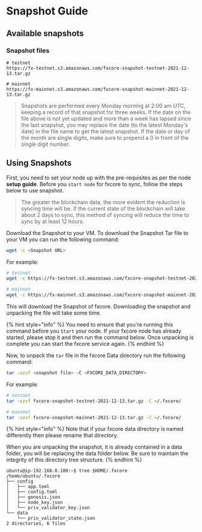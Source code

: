 # Snapshot Guide

## Available snapshots

### Snapshot files

```
# testnet
https://fx-testnet.s3.amazonaws.com/fxcore-snapshot-testnet-2021-12-13.tar.gz

# mainnet
https://fx-mainnet.s3.amazonaws.com/fxcore-snapshot-mainnet-2021-12-13.tar.gz
```

> Snapshots are performed every Monday morning at 2:00 am UTC, keeping a record of that snapshot for three weeks. If the date on the file above is not yet updated and more than a week has lapsed since the last snapshot, you may replace the date (to the latest Monday's date) in the file name to get the latest snapshot. If the date or day of the month are single digits, make sure to prepend a 0 in front of the single digit number.

## Using Snapshots

First, you need to set your node up with the pre-requisites as per the node **setup guide**. Before you `start node` for fxcore to sync, follow the steps below to use snapshot.

> The greater the blockchain data, the more evident the reduction is syncing time will be. If the current state of the blockchain will take about 2 days to sync, this method of syncing will reduce the time to sync by at least 12 hours.

Download the Snapshot to your VM. To download the Snapshot Tar file to your VM you can run the following command:

```bash
wget -c <Snapshot URL>
```

For example:

```bash
# testnet
wget -c https://fx-testnet.s3.amazonaws.com/fxcore-snapshot-testnet-2021-12-13.tar.gz

# mainnet
wget -c https://fx-mainnet.s3.amazonaws.com/fxcore-snapshot-mainnet-2021-12-13.tar.gz
```

This will download the Snapshot of fxcore. Downloading the snapshot and unpacking the file will take some time.

{% hint style="info" %}
You need to ensure that you're running this command before you `Start` your node. If your fxcore node has already started, please stop it and then run the command below. Once unpacking is complete you can start the fxcore service again.
{% endhint %}

Now, to unpack the `tar` file in the fxcore Data directory run the following command:

```bash
tar -xzvf <snapshot file> -C <FXCORE_DATA_DIRECTORY>
```

For example:

```bash
# testnet
tar -xzvf fxcore-snapshot-testnet-2021-12-13.tar.gz -C ~/.fxcore/

# mainnet
tar -xzvf fxcore-snapshot-mainnet-2021-12-13.tar.gz -C ~/.fxcore/
```

{% hint style="info" %}
Note that if your fxcore data directory is named differently then please rename that directory.

When you are unpacking the snapshot, it is already contained in a data folder, you will be replacing the data folder below. Be sure to maintain the integrity of this directory tree structure.
{% endhint %}

```
ubuntu@ip-192.168.0.100:~$ tree $HOME/.fxcore
/home/ubuntu/.fxcore
├── config
│   ├── app.toml
│   ├── config.toml
│   ├── genesis.json
│   ├── node_key.json
│   └── priv_validator_key.json
└── data
    └── priv_validator_state.json
2 directories, 6 files
```
